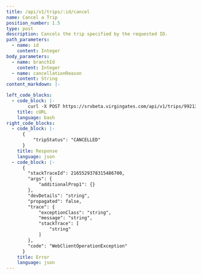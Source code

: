 ```yaml
---
title: /api/v1/trips/:id/cancel
name: Cancel a Trip
position_number: 1.5
type: post
description: Cancels the trip specified by the requested ID.
path_parameters:
  - name: id
    content: Integer
body_parameters:
  - name: branchId
    content: Integer
  - name: cancellationReason
    content: String
content_markdown: |-

left_code_blocks:
  - code_block: |- 
        curl -X POST https://srvbeta.virgingates.com/api/v1/trips/9921381276774878/cancel -H "Authorization: Bearer $ACCESS_TOKEN" -H "Content-type: application/json" -d '{"branchId": 2165529378315486700, "cancellationReason": "Order Taking Too Long"}'
    title: cURL
    language: bash
right_code_blocks:
  - code_block: |-
      {
          "tripStatus": "CANCELLED"
      }
    title: Response
    language: json
  - code_block: |-
      {
        "stackTraceId": 2165529378315486700,
        "args": {
            "additionalProp1": {}
        },
        "devDetails": "string",
        "propagated": false,
        "trace": {
            "exceptionClass": "string",
            "message": "string",
            "stackTrace": [
                "string"
            ]
        },
        "code": "WebClientOperationException"
      }
    title: Error
    language: json
---
```



